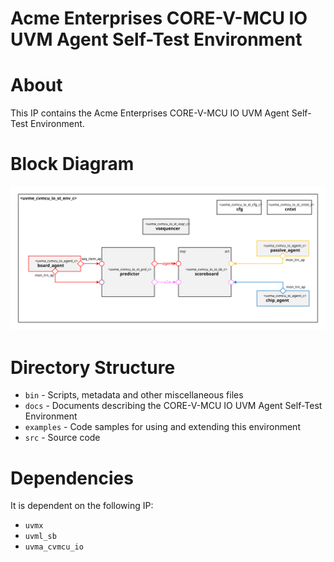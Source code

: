 # Acme Enterprises CORE-V-MCU IO UVM Agent Self-Test Environment

# About
This IP contains the Acme Enterprises CORE-V-MCU IO UVM Agent Self-Test Environment.

# Block Diagram
![alt text](./docs/env_block_diagram.svg "CORE-V-MCU IO UVM Agent Self-Test Environment")

# Directory Structure
* `bin` - Scripts, metadata and other miscellaneous files
* `docs` - Documents describing the CORE-V-MCU IO UVM Agent Self-Test Environment
* `examples` - Code samples for using and extending this environment
* `src` - Source code


# Dependencies
It is dependent on the following IP:

* `uvmx`
* `uvml_sb`
* `uvma_cvmcu_io`